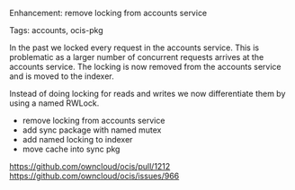 Enhancement: remove locking from accounts service

Tags: accounts, ocis-pkg

In the past we locked every request in the accounts service. This is problematic as a larger number of concurrent requests arrives at the accounts service.
The locking is now removed from the accounts service and is moved to the indexer.

Instead of doing locking for reads and writes we now differentiate them by using a named RWLock. 

- remove locking from accounts service
- add sync package with named mutex
- add named locking to indexer
- move cache into sync pkg

https://github.com/owncloud/ocis/pull/1212
https://github.com/owncloud/ocis/issues/966
